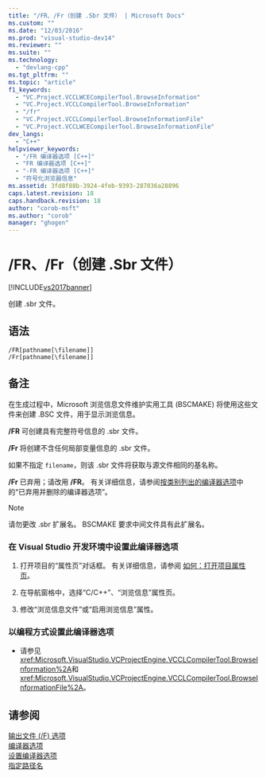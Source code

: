 ```yaml
---
title: "/FR、/Fr（创建 .Sbr 文件） | Microsoft Docs"
ms.custom: ""
ms.date: "12/03/2016"
ms.prod: "visual-studio-dev14"
ms.reviewer: ""
ms.suite: ""
ms.technology: 
  - "devlang-cpp"
ms.tgt_pltfrm: ""
ms.topic: "article"
f1_keywords: 
  - "VC.Project.VCCLWCECompilerTool.BrowseInformation"
  - "VC.Project.VCCLCompilerTool.BrowseInformation"
  - "/fr"
  - "VC.Project.VCCLCompilerTool.BrowseInformationFile"
  - "VC.Project.VCCLWCECompilerTool.BrowseInformationFile"
dev_langs: 
  - "C++"
helpviewer_keywords: 
  - "/FR 编译器选项 [C++]"
  - "FR 编译器选项 [C++]"
  - "-FR 编译器选项 [C++]"
  - "符号化浏览器信息"
ms.assetid: 3fd8f88b-3924-4feb-9393-287036a28896
caps.latest.revision: 18
caps.handback.revision: 18
author: "corob-msft"
ms.author: "corob"
manager: "ghogen"
---
```

# /FR、/Fr（创建 .Sbr 文件）
[!INCLUDE[vs2017banner](../../assembler/inline/includes/vs2017banner.md)]

创建 .sbr 文件。  
  
## 语法  
  
```  
/FR[pathname[\filename]]  
/Fr[pathname[\filename]]  
```  
  
## 备注  
 在生成过程中，Microsoft 浏览信息文件维护实用工具 \(BSCMAKE\) 将使用这些文件来创建 .BSC 文件，用于显示浏览信息。  
  
 **\/FR** 可创建具有完整符号信息的 .sbr 文件。  
  
 **\/Fr** 将创建不含任何局部变量信息的 .sbr 文件。  
  
 如果不指定 `filename`，则该 .sbr 文件将获取与源文件相同的基名称。  
  
 **\/Fr** 已弃用；请改用 **\/FR**。 有关详细信息，请参阅[按类别列出的编译器选项](../../build/reference/compiler-options-listed-by-category.md)中的“已弃用并删除的编译器选项”。  
  
> [!NOTE]
>  请勿更改 .sbr 扩展名。 BSCMAKE 要求中间文件具有此扩展名。  
  
### 在 Visual Studio 开发环境中设置此编译器选项  
  
1.  打开项目的“属性页”对话框。 有关详细信息，请参阅 [如何：打开项目属性页](../../misc/how-to-open-project-property-pages.md)。  
  
2.  在导航窗格中，选择“C\/C\+\+”、“浏览信息”属性页。  
  
3.  修改“浏览信息文件”或“启用浏览信息”属性。  
  
### 以编程方式设置此编译器选项  
  
-   请参见<xref:Microsoft.VisualStudio.VCProjectEngine.VCCLCompilerTool.BrowseInformation%2A>和<xref:Microsoft.VisualStudio.VCProjectEngine.VCCLCompilerTool.BrowseInformationFile%2A>。  
  
## 请参阅  
 [输出文件 \(\/F\) 选项](../../build/reference/output-file-f-options.md)   
 [编译器选项](../../build/reference/compiler-options.md)   
 [设置编译器选项](../../build/reference/setting-compiler-options.md)   
 [指定路径名](../../build/reference/specifying-the-pathname.md)